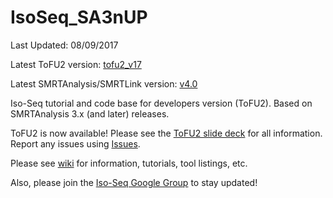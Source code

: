 # IsoSeq_SA3nUP
Last Updated: 08/09/2017

Latest ToFU2 version: [tofu2_v17](https://github.com/Magdoll/cDNA_Cupcake/tree/tofu2_v17)

Latest SMRTAnalysis/SMRTLink version: [v4.0](http://www.pacb.com/support/software-downloads/)

Iso-Seq tutorial and code base for developers version (ToFU2). Based on SMRTAnalysis 3.x (and later) releases.

ToFU2 is now available! Please see the [ToFU2 slide deck](https://www.dropbox.com/s/muskjzgju0dl5ql/20170808_ToFU2_for_GitHub_legal_FINAL.pdf?dl=0) for all information. Report any issues using [Issues](https://github.com/PacificBiosciences/IsoSeq_SA3nUP/issues).

Please see [wiki](https://github.com/PacificBiosciences/IsoSeq_SA3nUP/wiki) for information, tutorials, tool listings, etc.

Also, please join the [Iso-Seq Google Group](https://groups.google.com/forum/#!forum/smrt_isoseq) to stay updated!
